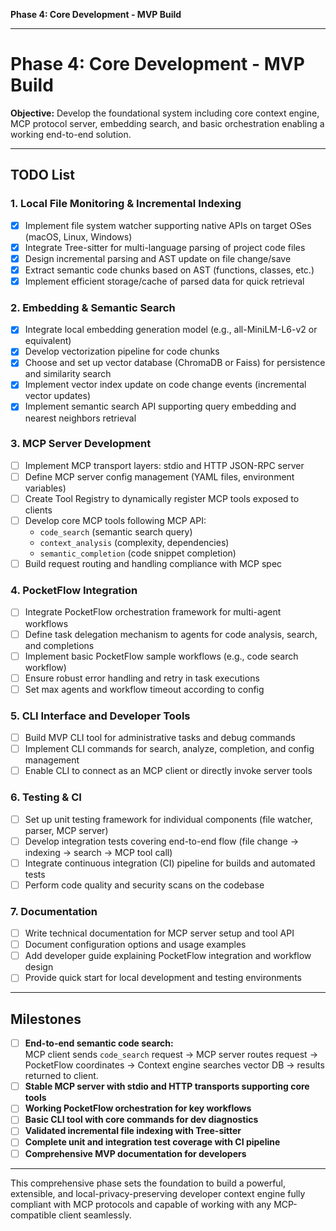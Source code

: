 **Phase 4: Core Development - MVP Build** 
***

# Phase 4: Core Development - MVP Build  
**Objective:** Develop the foundational system including core context engine, MCP protocol server, embedding search, and basic orchestration enabling a working end-to-end solution.

***

## TODO List

### 1. Local File Monitoring & Incremental Indexing
- [x] Implement file system watcher supporting native APIs on target OSes (macOS, Linux, Windows)
- [x] Integrate Tree-sitter for multi-language parsing of project code files
- [x] Design incremental parsing and AST update on file change/save
- [x] Extract semantic code chunks based on AST (functions, classes, etc.)
- [x] Implement efficient storage/cache of parsed data for quick retrieval

### 2. Embedding & Semantic Search  
- [x] Integrate local embedding generation model (e.g., all-MiniLM-L6-v2 or equivalent)  
- [x] Develop vectorization pipeline for code chunks  
- [x] Choose and set up vector database (ChromaDB or Faiss) for persistence and similarity search  
- [x] Implement vector index update on code change events (incremental vector updates)  
- [x] Implement semantic search API supporting query embedding and nearest neighbors retrieval  

### 3. MCP Server Development  
- [ ] Implement MCP transport layers: stdio and HTTP JSON-RPC server  
- [ ] Define MCP server config management (YAML files, environment variables)  
- [ ] Create Tool Registry to dynamically register MCP tools exposed to clients  
- [ ] Develop core MCP tools following MCP API:  
    - `code_search` (semantic search query)  
    - `context_analysis` (complexity, dependencies)  
    - `semantic_completion` (code snippet completion)  
- [ ] Build request routing and handling compliance with MCP spec  

### 4. PocketFlow Integration  
- [ ] Integrate PocketFlow orchestration framework for multi-agent workflows  
- [ ] Define task delegation mechanism to agents for code analysis, search, and completions  
- [ ] Implement basic PocketFlow sample workflows (e.g., code search workflow)  
- [ ] Ensure robust error handling and retry in task executions  
- [ ] Set max agents and workflow timeout according to config  

### 5. CLI Interface and Developer Tools  
- [ ] Build MVP CLI tool for administrative tasks and debug commands  
- [ ] Implement CLI commands for search, analyze, completion, and config management  
- [ ] Enable CLI to connect as an MCP client or directly invoke server tools  

### 6. Testing & CI  
- [ ] Set up unit testing framework for individual components (file watcher, parser, MCP server)  
- [ ] Develop integration tests covering end-to-end flow (file change → indexing → search → MCP tool call)  
- [ ] Integrate continuous integration (CI) pipeline for builds and automated tests  
- [ ] Perform code quality and security scans on the codebase  

### 7. Documentation  
- [ ] Write technical documentation for MCP server setup and tool API  
- [ ] Document configuration options and usage examples  
- [ ] Add developer guide explaining PocketFlow integration and workflow design  
- [ ] Provide quick start for local development and testing environments  

***

## Milestones

- [ ] **End-to-end semantic code search:**  
  MCP client sends `code_search` request → MCP server routes request → PocketFlow coordinates → Context engine searches vector DB → results returned to client.  
- [ ] **Stable MCP server with stdio and HTTP transports supporting core tools**  
- [ ] **Working PocketFlow orchestration for key workflows**  
- [ ] **Basic CLI tool with core commands for dev diagnostics**  
- [ ] **Validated incremental file indexing with Tree-sitter**  
- [ ] **Complete unit and integration test coverage with CI pipeline**  
- [ ] **Comprehensive MVP documentation for developers**

***

This comprehensive phase sets the foundation to build a powerful, extensible, and local-privacy-preserving developer context engine fully compliant with MCP protocols and capable of working with any MCP-compatible client seamlessly.
